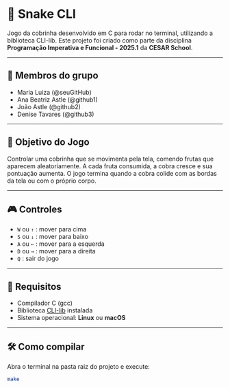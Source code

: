 # 🐍 Snake CLI

Jogo da cobrinha desenvolvido em C para rodar no terminal, utilizando a biblioteca CLI-lib. Este projeto foi criado como parte da disciplina **Programação Imperativa e Funcional - 2025.1** da **CESAR School**.

---

## 👥 Membros do grupo

- Maria Luiza (@seuGitHub)
- Ana Beatriz Astle (@github1)
- João Astle (@github2)
- Denise Tavares (@github3)

---

## 🎯 Objetivo do Jogo

Controlar uma cobrinha que se movimenta pela tela, comendo frutas que aparecem aleatoriamente. A cada fruta consumida, a cobra cresce e sua pontuação aumenta. O jogo termina quando a cobra colide com as bordas da tela ou com o próprio corpo.

---

## 🎮 Controles

- `W` ou `↑` : mover para cima  
- `S` ou `↓` : mover para baixo  
- `A` ou `←` : mover para a esquerda  
- `D` ou `→` : mover para a direita  
- `Q` : sair do jogo

---

## 🧱 Requisitos

- Compilador C (gcc)
- Biblioteca [CLI-lib](https://github.com/CESARBR/cli-lib) instalada
- Sistema operacional: **Linux** ou **macOS**

---

## 🛠️ Como compilar

Abra o terminal na pasta raiz do projeto e execute:

```bash
make
